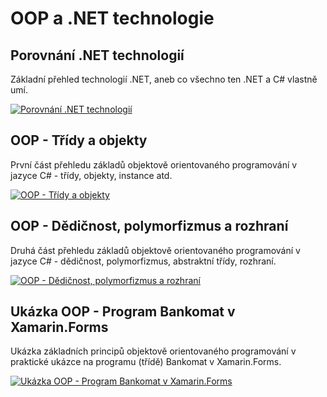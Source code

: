# OOP a .NET technologie

## Porovnání .NET technologií

Základní přehled technologií .NET, aneb co všechno ten .NET a C# vlastně umí.

[![Porovnání .NET technologií](https://img.youtube.com/vi/LIXC68nDkMc/0.jpg)](https://www.youtube.com/watch?v=LIXC68nDkMc)


## OOP - Třídy a objekty

První část přehledu základů objektově orientovaného programování v jazyce C# - třídy, objekty, instance atd.

[![OOP - Třídy a objekty](https://img.youtube.com/vi/fubIDH9v4ZA/0.jpg)](https://www.youtube.com/watch?v=fubIDH9v4ZA)


## OOP - Dědičnost, polymorfizmus a rozhraní

Druhá část přehledu základů objektově orientovaného programování v jazyce C# - dědičnost, polymorfizmus, abstraktní třídy, rozhraní.

[![OOP - Dědičnost, polymorfizmus a rozhraní](https://img.youtube.com/vi/VEP6cZfeNqw/0.jpg)](https://www.youtube.com/watch?v=VEP6cZfeNqw)


## Ukázka OOP - Program Bankomat v Xamarin.Forms

Ukázka základních principů objektově orientovaného programování v praktické ukázce na programu (třídě) Bankomat v Xamarin.Forms.

[![Ukázka OOP - Program Bankomat v Xamarin.Forms](https://img.youtube.com/vi/FhzPbeIMusY/0.jpg)](https://www.youtube.com/watch?v=FhzPbeIMusY)
